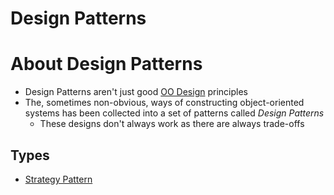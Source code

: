 # Design Patterns
# About Design Patterns
- Design Patterns aren't just good [OO Design](OO%20Design.md) principles
- The, sometimes non-obvious, ways of constructing object-oriented systems has been collected into a set of patterns called *Design Patterns*
	- These designs don't always work as there are always trade-offs
## Types
- [Strategy Pattern](Strategy%20Pattern.md)